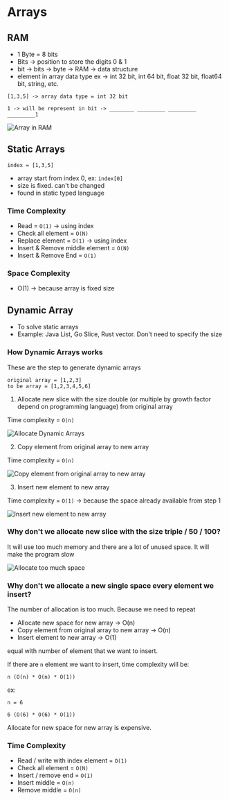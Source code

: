 # Arrays

## RAM

- 1 Byte = 8 bits
- Bits -> position to store the digits 0 & 1
- bit -> bits -> byte -> RAM -> data structure
- element in array data type ex -> int 32 bit, int 64 bit, float 32 bit, float64 bit, string, etc.

```
[1,3,5] -> array data type = int 32 bit

1 -> will be represent in bit -> ________ _________ _________ _________1
```

![Array in RAM](https://i.ibb.co/XbcpfZW/array.png)

## Static Arrays

```
index = [1,3,5]
```

- array start from index 0, ex: `index[0]`
- size is fixed. can't be changed
- found in static typed language

### Time Complexity

- Read = `O(1)` -> using index
- Check all element = `O(N)`
- Replace element = `O(1)` -> using index
- Insert & Remove middle element = `O(N)`
- Insert & Remove End = `O(1)`

### Space Complexity

- O(1) -> because array is fixed size

## Dynamic Array

- To solve static arrays
- Example: Java List, Go Slice, Rust vector. Don't need to specify the size

### How Dynamic Arrays works

These are the step to generate dynamic arrays

```
original array = [1,2,3]
to be array = [1,2,3,4,5,6]
```

1. Allocate new slice with the size double (or multiple by growth factor depend on programming language) from original array

Time complexity = `O(n)`

![Allocate Dynamic Arrays](https://i.ibb.co/GHMNnX3/1-allocate.png)

2. Copy element from original array to new array

Time complexity = `O(n)`

![Copy element from original array to new array](https://i.ibb.co/5vGbDWv/2-copyelement.png)

3. Insert new element to new array

Time complexity = `O(1)` -> because the space already available from step 1

![Insert new element to new array](https://i.ibb.co/X4XP5Gg/3-insertelement.png)

### Why don't we allocate new slice with the size triple / 50 / 100?

It will use too much memory and there are a lot of unused space. It will make the program slow

![Allocate too much space](https://i.ibb.co/HrmHpkc/allocate-large-spice.png)

### Why don't we allocate a new single space every element we insert?

The number of allocation is too much. Because we need to repeat

- Allocate new space for new array -> O(n)
- Copy element from original array to new array -> O(n)
- Insert element to new array -> O(1)

equal with number of element that we want to insert.

If there are `n` element we want to insert, time complexity will be:

```
n (O(n) * O(n) * O(1))
```

ex:

```
n = 6

6 (O(6) * O(6) * O(1))
```

Allocate for new space for new array is expensive.

### Time Complexity

- Read / write with index element = `O(1)`
- Check all element = `O(N)`
- Insert / remove end = `O(1)`
- Insert middle = `O(n)`
- Remove middle = `O(n)`
